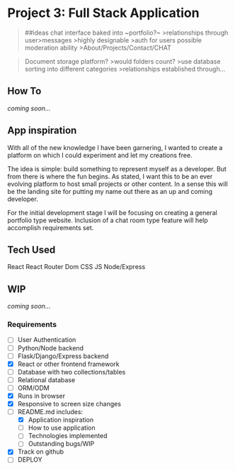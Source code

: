# Project 3: Full Stack Application

>##ideas
>chat interface baked into ~portfolio?~
    >relationships through user\>messages
    >highly designable
    >auth for users possible moderation ability
    >About/Projects/Contact/CHAT


>Document storage platform?
    >would folders count?
    >use database sorting into different categories
    >relationships established through... 




## How To
_coming soon..._


## App inspiration
With all of the new knowledge I have been garnering, I wanted to create a platform on which I could experiment and let my creations free.

The idea is simple: build something to represent myself as a developer. But from there is where the fun begins. As stated, I want this to be an ever evolving platform to host small projects or other content. In a sense this will be the landing site for putting my name out there as an up and coming developer.

For the initial development stage I will be focusing on creating a general portfolio type website. Inclusion of a chat room type feature will help accomplish requirements set.


## Tech Used
React
React Router Dom
CSS
JS
Node/Express


## WIP
_coming soon..._


### Requirements
- [ ] User Authentication
- [ ] Python/Node backend
- [ ] Flask/Django/Express backend
- [x] React or other frontend framework
- [ ] Database with two collections/tables
- [ ] Relational database
- [ ] ORM/ODM
- [x] Runs in browser
- [x] Responsive to screen size changes
- [ ] README.md includes:
    - [x] Application inspiration
    - [ ] How to use application
    - [ ] Technologies implemented
    - [ ] Outstanding bugs/WIP
- [x] Track on github
- [ ] DEPLOY